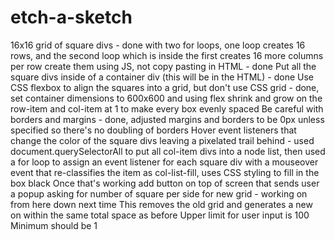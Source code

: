 # etch-a-sketch

16x16 grid of square divs - done with two for loops, one loop creates 16 rows, and the second loop which is inside the first creates 16 more columns per row
create them using JS, not copy pasting in HTML - done
Put all the square divs inside of a container div (this will be in the HTML) - done
Use CSS flexbox to align the squares into a grid, but don't use CSS grid - done, set container dimensions to 600x600 and using flex shrink and grow on the row-item and col-item at 1 to make every box evenly spaced
Be careful with borders and margins - done, adjusted margins and borders to be 0px unless specified so there's no doubling of borders
Hover event listeners that change the color of the square divs leaving a pixelated trail behind - used document.querySelectorAll to put all col-item divs into a node list, then used a for loop to assign an event listener for each square div with a mouseover event that re-classifies the item as col-list-fill, uses CSS styling to fill in the box black
Once that's working add button on top of screen that sends user a popup asking for number of square per side for new grid - working on from here down next time
This removes the old grid and generates a new on within the same total space as before
Upper limit for user input is 100
Minimum should be 1